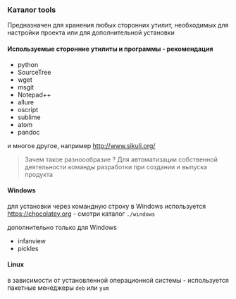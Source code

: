 ### Каталог tools

Предназначен для хранения любых сторонних утилит, необходимых для настройки проекта или для дополнительной установки

#### Используемые сторонние утилиты и программы - рекомендация

* python
* SourceTree
* wget
* msgit
* Notepad++
* allure
* oscript
* sublime
* atom
* pandoc

и многое другое, например http://www.sikuli.org/

> Зачем такое разноообразие ? Для автоматизации собственной деятельности команды разработки при создании и выпуска продукта

#### Windows

для установки через командную строку в Windows используется https://chocolatey.org - смотри каталог `./windows`

дополнительно только для Windows 

* infanview
* pickles

#### Linux

в зависимости от установленной операционной системы - используется пакетные менеджеры `deb` или `yum`
 
